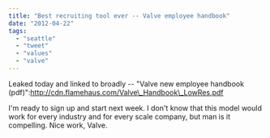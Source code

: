 ```yaml
---
title: "Best recruiting tool ever -- Valve employee handbook"
date: "2012-04-22"
tags: 
  - "seattle"
  - "tweet"
  - "values"
  - "valve"
---
```


Leaked today and linked to broadly -- "Valve new employee handbook (pdf)":http://cdn.flamehaus.com/Valve\_Handbook\_LowRes.pdf

I'm ready to sign up and start next week. I don't know that this model would work for every industry and for every scale company, but man is it compelling. Nice work, Valve.
